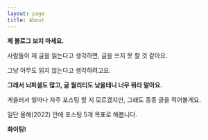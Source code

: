 ```yaml
---
layout: page
title: About
---
```


**제 블로그 보지 마세요.**

사람들이 제 글을 읽는다고 생각하면, 글을 쓰지 못 할 것 같아요.   

그냥 아무도 읽지 않는다고 생각하려고요.   

**그래서 뇌피셜도 많고, 글 퀄리티도 낮을테니 너무 뭐라 말아요.**

게을러서 얼마나 자주 포스팅 할 지 모르겠지만, 그래도 종종 글을 적어볼게요.

일단 올해(2022) 안에 포스팅 5개 목표로 해봅니다. 

**화이팅!**